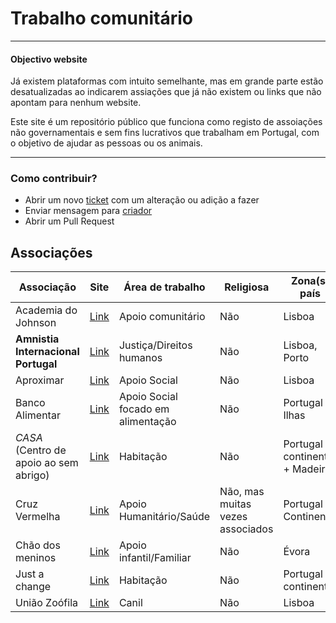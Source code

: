 # Trabalho comunitário 

---



#### Objectivo website

Já existem plataformas com intuito semelhante, mas em grande parte estão desatualizadas ao indicarem assiações que já não existem ou links que não apontam para nenhum website.

Este site é um repositório público que funciona como registo de assoiações não governamentais e sem fins lucrativos que trabalham em Portugal, com o objetivo de ajudar as pessoas ou os animais.

---

### Como contribuir?

- Abrir um novo [ticket](https://github.com/ElMassas/community-work/issues) com um alteração ou adição a fazer
- Enviar mensagem para [criador](https://www.instagram.com/el.massas/)
- Abrir um Pull Request

## Associações

| Associação | Site | Área de trabalho |  Religiosa | Zona(s) país
|------|--------|---------|---------| ---------|
| Academia do Johnson | [Link](https://www.academiadojohnson.com/como-ajudar) | Apoio comunitário | Não | Lisboa
| **Amnistia Internacional Portugal** | [Link](https://www.amnistia.pt/tornar-me-ativista-ou-voluntario/) | Justiça/Direitos humanos | Não | Lisboa, Porto
| Aproximar | [Link](https://www.aproximar.pt/voluntariado-aproximar.html) | Apoio Social | Não | Lisboa
| Banco Alimentar | [Link](https://www.bancoalimentar.pt/quero-ser-voluntario/) | Apoio Social focado em alimentação | Não | Portugal + Ilhas
|*CASA* (Centro de apoio ao sem abrigo) | [Link](https://casa-apoioaosemabrigo.org/) | Habitação | Não | Portugal continental + Madeira
| Cruz Vermelha| [Link](https://www.cruzvermelha.pt/voluntariado.html) | Apoio Humanitário/Saúde | Não, mas muitas vezes associados | Portugal Continental
| Chão dos meninos | [Link](https://www.chaodosmeninos.pt/areas-de-apoio-e-atividades/) | Apoio infantil/Familiar | Não | Évora
| Just a change | [Link](https://justachange.pt/en/volunteers/) | Habitação | Não | Portugal continental
| União Zoófila | [Link](https://www.uniaozoofila.org/en/ajudar/) | Canil | Não | Lisboa

